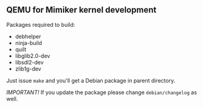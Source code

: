 QEMU for Mimiker kernel development
---

Packages required to build:

 * debhelper
 * ninja-build
 * quilt
 * libglib2.0-dev
 * libsdl2-dev
 * zlib1g-dev

Just issue `make` and you'll get a Debian package in parent directory.

*IMPORTANT!* If you update the package please change `debian/changelog` as well.
